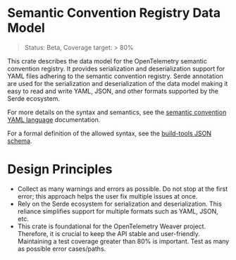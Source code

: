 # Semantic Convention Registry Data Model

> Status: Beta, Coverage target: > 80%

This crate describes the data model for the OpenTelemetry semantic convention registry. It provides serialization and
deserialization support for YAML files adhering to the semantic convention registry. Serde annotation are used for the
serialization and deserialization of the data model making it easy to read and write YAML, JSON, and other formats
supported by the Serde ecosystem.

For more details on the syntax and semantics, see the [semantic convention YAML language](https://github.com/open-telemetry/build-tools/blob/main/semantic-conventions/syntax.md)
documentation.

For a formal definition of the allowed syntax, see the [build-tools JSON schema](https://github.com/open-telemetry/build-tools/blob/main/semantic-conventions/semconv.schema.json).

# Design Principles

- Collect as many warnings and errors as possible. Do not stop at the first error; this approach helps the user fix
  multiple issues at once.
- Rely on the Serde ecosystem for serialization and deserialization. This reliance simplifies support for multiple
  formats such as YAML, JSON, etc.
- This crate is foundational for the OpenTelemetry Weaver project. Therefore, it is crucial to keep the API stable and
  user-friendly. Maintaining a test coverage greater than 80% is important. Test as many as possible error cases/paths.